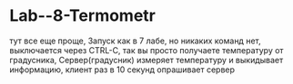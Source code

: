 # Lab--8-Termometr
тут все еще проще,
Запуск как в 7 лабе, но никаких команд нет, выключается через CTRL-C, так вы просто получаете температуру от градусника,
Сервер(градусник) измеряет температуру и выкидывает информацию, клиент раз в 10 секунд опрашивает сервер
